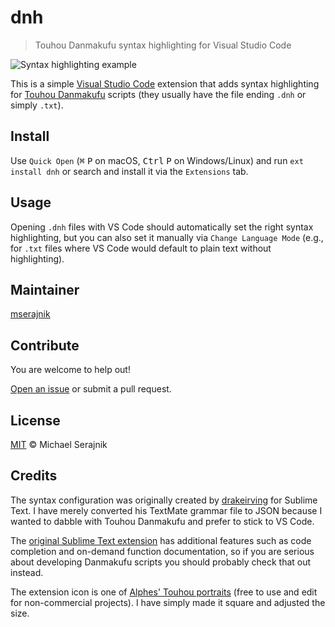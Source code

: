 # dnh

> Touhou Danmakufu syntax highlighting for Visual Studio Code

![Syntax highlighting example][syntax-highlighting-example]

This is a simple [Visual Studio Code][vs-code] extension that adds syntax
highlighting for [Touhou Danmakufu][touhou-danmakufu] scripts (they usually
have the file ending `.dnh` or simply `.txt`).

## Install

Use `Quick Open` (<kbd>⌘</kbd> <kbd>P</kbd> on macOS,
<kbd>Ctrl</kbd> <kbd>P</kbd> on Windows/Linux) and run `ext install dnh` or
search and install it via the `Extensions` tab.

## Usage

Opening `.dnh` files with VS Code should automatically set the right syntax
highlighting, but you can also set it manually via `Change Language Mode`
(e.g., for `.txt` files where VS Code would default to plain text without
highlighting).

## Maintainer

[mserajnik][maintainer-url]

## Contribute

You are welcome to help out!

[Open an issue][issues-url] or submit a pull request.

## License

[MIT](LICENSE.md) © Michael Serajnik

## Credits

The syntax configuration was originally created by [drakeirving][drakeirving]
for Sublime Text. I have merely converted his TextMate grammar file to JSON
because I wanted to dabble with Touhou Danmakufu and prefer to stick to VS
Code.

The [original Sublime Text extension][sublime-danmakufu] has additional
features such as code completion and on-demand function documentation, so if
you are serious about developing Danmakufu scripts you should probably check
that out instead.

The extension icon is one of [Alphes' Touhou portraits][alphes-portraits] (free
to use and edit for non-commercial projects). I have simply made it square and
adjusted the size.

[syntax-highlighting-example]: https://github.com/mserajnik/dnh/raw/master/images/syntax-highlighting-example.png

[vs-code]: https://code.visualstudio.com/
[touhou-danmakufu]: https://en.touhouwiki.net/wiki/Touhou_Danmakufu
[drakeirving]: https://github.com/drakeirving
[sublime-danmakufu]: https://github.com/drakeirving/sublime-danmakufu
[alphes-portraits]: http://gensoukyou.1000.tv/dl.html

[maintainer-url]: https://github.com/mserajnik
[issues-url]: https://github.com/mserajnik/dnh/issues/new
